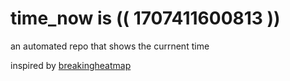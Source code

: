 # time_now is (( 1707411600813 ))

an automated repo that shows the currnent time

inspired by [breakingheatmap](https://github.com/breakingheatmap/breakingheatmap)